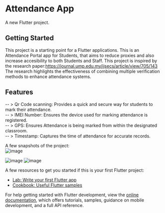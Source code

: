 # Attendance App

A new Flutter project.

## Getting Started

This project is a starting point for a Flutter applications. This is an Attendance Portal app for Students, that aims to reduce proxies and also increase accesibility to both Students and Staff.
This project is inspired by the research paper:https://journal.ump.edu.my/ijsecs/article/view/705/143
The research highlights the effectiveness of combining multiple verification methods to enhance attendance systems.
## Features
-- > Qr Code scanning: Provides a quick and secure way for students to mark their attendance.  
-- > IMEI Number: Ensures the device used for marking attendance is registered.  
-- > GPS: Ensures Attendance is being marked from within the designated classroom.  
-- > Timestamp: Captures the time of attendance for accurate records.  

A few snapshots of the project:  
![image](https://github.com/user-attachments/assets/a4d18bf1-cf2a-4433-b4b3-5a011b9bc7dd)

![image](https://github.com/user-attachments/assets/015ee30b-2155-44fa-95bd-d6e11400f73f)
![image](https://github.com/user-attachments/assets/4792a821-340b-407c-b6a3-8213dd9d1dab)




A few resources to get you started if this is your first Flutter project:

- [Lab: Write your first Flutter app](https://docs.flutter.dev/get-started/codelab)
- [Cookbook: Useful Flutter samples](https://docs.flutter.dev/cookbook)

For help getting started with Flutter development, view the
[online documentation](https://docs.flutter.dev/), which offers tutorials,
samples, guidance on mobile development, and a full API reference.

